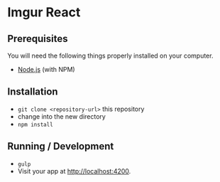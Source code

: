 # Imgur React

## Prerequisites

You will need the following things properly installed on your computer.

* [Node.js](http://nodejs.org/) (with NPM)


## Installation

* `git clone <repository-url>` this repository
* change into the new directory
* `npm install`

## Running / Development

* `gulp`
* Visit your app at [http://localhost:4200](http://localhost:8000).